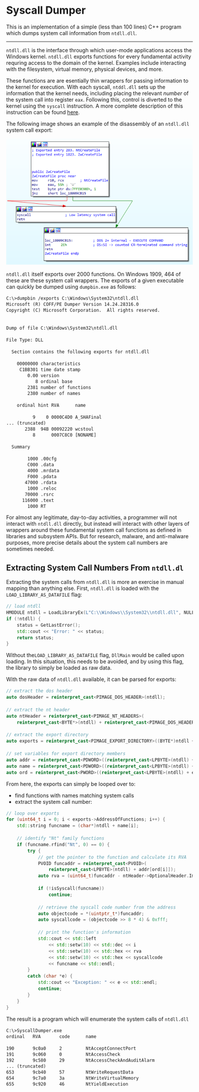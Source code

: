 # Syscall Dumper

This is an implementation of a simple (less than 100 lines) C++ program which dumps system call information from `ntdll.dll`.

---

`ntdll.dll` is the interface through which user-mode applications access the Windows kernel. `ntdll.dll` exports functions for every fundamental activity requring access to the domain of the kernel. Examples include interacting with the filesystem, virtual memory, physical devices, and more.

These functions are are esentially thin wrappers for passing information to the kernel for execution. With each syscall, `ntddl.dll` sets up the information that the kernel needs, including placing the relevant _number_ of the system call into register `eax`. Following this, control is diverted to the kernel using the `syscall` instruction. A more complete description of this instruction can be found [here](https://www.felixcloutier.com/x86/syscall).

The following image shows an example of the disassembly of an `ntdll.dll` system call export:

![resourcse system call disasm](resources/ntdll_syscall_wrapper.png)

`ntdll.dll` itself exports over 2000 functions. On Windows 1909, 464 of these are these system call wrappers. The exports of a given executable can quickly be dumped using `dumpbin.exe` as follows:

```
C:\>dumpbin /exports C:\Windows\System32\ntdll.dll
Microsoft (R) COFF/PE Dumper Version 14.24.28316.0
Copyright (C) Microsoft Corporation.  All rights reserved.


Dump of file C:\Windows\System32\ntdll.dll

File Type: DLL

  Section contains the following exports for ntdll.dll

    00000000 characteristics
     C1BB301 time date stamp
        0.00 version
           8 ordinal base
        2381 number of functions
        2380 number of names

    ordinal hint RVA      name

          9    0 0000C4D0 A_SHAFinal
... (truncated)
       2388  94B 00092220 wcstoul
          8      0007C8C0 [NONAME]

  Summary

        1000 .00cfg
        C000 .data
        4000 .mrdata
        F000 .pdata
       47000 .rdata
        1000 .reloc
       70000 .rsrc
      116000 .text
        1000 RT
```

For almost any legitimate, day-to-day activities, a programmer will not interact with `ntdll.dll` directly, but instead will interact with other layers of wrappers around these fundamental system call functions as defined in libraries and subsystem APIs. But for research, malware, and anti-malware purposes, more precise details about the system call numbers are sometimes needed.

## Extracting System Call Numbers From `ntdll.dl`

Extracting the system calls from `ntdll.dll` is more an exercise in manual mapping than anything else. First, `ntdll.dll` is loaded with the `LOAD_LIBRARY_AS_DATAFILE` flag:

```c++
// load ntdll
HMODULE ntdll = LoadLibraryEx(L"C:\\Windows\\System32\\ntdll.dll", NULL, LOAD_LIBRARY_AS_DATAFILE);
if (!ntdll) {
    status = GetLastError();
    std::cout << "Error: " << status;
    return status;
}
```

Without the`LOAD_LIBRARY_AS_DATAFILE` flag, `DllMain` would be called upon loading. In this situation, this needs to be avoided, and by using this flag, the library to simply be loaded as raw data.

With the raw data of `ntdll.dll` available, it can be parsed for exports:

```c++
// extract the dos header
auto dosHeader = reinterpret_cast<PIMAGE_DOS_HEADER>(ntdll);

// extract the nt header
auto ntHeader = reinterpret_cast<PIMAGE_NT_HEADERS>(
    reinterpret_cast<BYTE*>(ntdll) + reinterpret_cast<PIMAGE_DOS_HEADER>(ntdll)->e_lfanew);

// extract the export directory
auto exports = reinterpret_cast<PIMAGE_EXPORT_DIRECTORY>((BYTE*)ntdll + ntHeader->OptionalHeader.DataDirectory[IMAGE_DIRECTORY_ENTRY_EXPORT].VirtualAddress);

// set variables for export directory members
auto addr = reinterpret_cast<PDWORD>((reinterpret_cast<LPBYTE>(ntdll) + exports->AddressOfFunctions));
auto name = reinterpret_cast<PDWORD>((reinterpret_cast<LPBYTE>(ntdll) + exports->AddressOfNames));
auto ord = reinterpret_cast<PWORD>((reinterpret_cast<LPBYTE>(ntdll) + exports->AddressOfNameOrdinals));
```

From here, the exports can simply be looped over to:
- find functions with names matching system calls
- extract the system call number:

```c++
// loop over exports
for (uint64_t i = 0; i < exports->AddressOfFunctions; i++) {
    std::string funcname = (char*)ntdll + name[i];

    // identify "Nt" family functions
    if (funcname.rfind("Nt", 0) == 0) {
        try {
            // get the pointer to the function and calculate its RVA
            PVOID funcaddr = reinterpret_cast<PVOID>(
                reinterpret_cast<LPBYTE>(ntdll) + addr[ord[i]]);
            auto rva = (uint64_t)funcaddr - ntHeader->OptionalHeader.ImageBase;

            if (!isSyscall(funcname))
                continue;

            // retrieve the syscall code number from the address
            auto objectcode = *(uintptr_t*)funcaddr;
            auto syscallcode = (objectcode >> 8 * 4) & 0xfff;
                            
            // print the function's information
            std::cout << std::left
                << std::setw(10) << std::dec << i
                << std::setw(10) << std::hex << rva
                << std::setw(10) << std::hex << syscallcode
                << funcname << std::endl;
        }
        catch (char *e) {
            std::cout << "Exception: " << e << std::endl;
            continue;
        }
    }
}
```

The result is a program which will enumerate the system calls of `ntdll.dll`

```
C:\>SyscallDumper.exe
ordinal   RVA       code      name

190       9c0a0     2         NtAcceptConnectPort
191       9c060     0         NtAccessCheck
192       9c580     29        NtAccessCheckAndAuditAlarm
... (truncated)
653       9cb40     57        NtWriteRequestData
654       9c7a0     3a        NtWriteVirtualMemory
655       9c920     46        NtYieldExecution
```